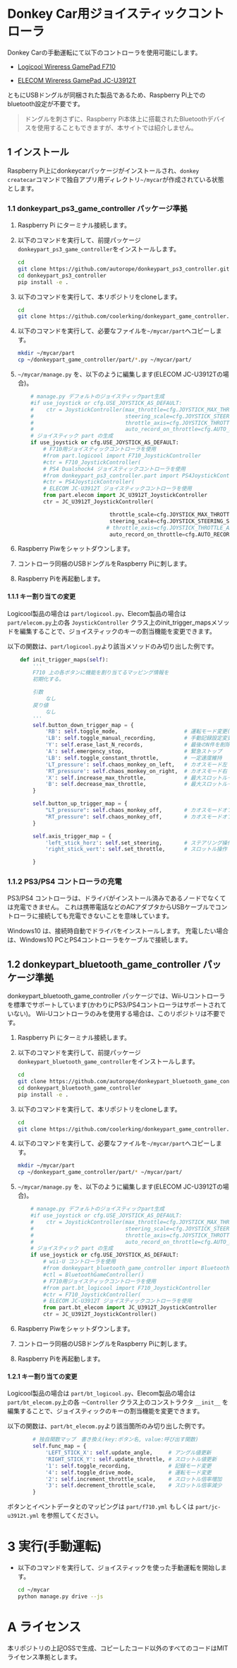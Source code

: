 # Donkey Car用ジョイスティックコントローラ

Donkey Carの手動運転にて以下のコントローラを使用可能にします。

* [Logicool Wireress GamePad F710](https://amzn.to/2R85kAK)

* [ELECOM Wireress GamePad JC-U3912T](https://amzn.to/2SddDvo)

ともにUSBドングルが同梱された製品であるため、Raspberry Pi上でのbluetooth設定が不要です。

> ドングルを刺さずに、Raspberry Pi本体上に搭載されたBluetoothデバイスを使用することもできますが、本サイトでは紹介しません。

## 1 インストール

Raspberry Pi上にdonkeycarパッケージがインストールされ、`donkey createcar`コマンドで独自アプリ用ディレクトリ`~/mycar`が作成されている状態とします。

### 1.1 donkeypart_ps3_game_controller パッケージ準拠

1. Raspberry Pi にターミナル接続します。
2. 以下のコマンドを実行して、前提パッケージ`donkeypart_ps3_game_controller`をインストールします。
    ```bash
    cd
    git clone https://github.com/autorope/donkeypart_ps3_controller.git
    cd donkeypart_ps3_controller
    pip install -e .
    ```
3. 以下のコマンドを実行して、本リポジトリをcloneします。
    ```bash
    cd
    git clone https://github.com/coolerking/donkeypart_game_controller.git
    ```
4. 以下のコマンドを実行して、必要なファイルを`~/mycar/part`へコピーします。
    ```bash
    mkdir ~/mycar/part
    cp ~/donkeypart_game_controller/part/*.py ~/mycar/part/
    ```
5. `~/mycar/manage.py` を、以下のように編集します(ELECOM JC-U3912Tの場合)。
    ```python
        # manage.py デフォルトのジョイスティックpart生成
        #if use_joystick or cfg.USE_JOYSTICK_AS_DEFAULT:
        #    ctr = JoystickController(max_throttle=cfg.JOYSTICK_MAX_THROTTLE,
        #                             steering_scale=cfg.JOYSTICK_STEERING_SCALE,
        #                             throttle_axis=cfg.JOYSTICK_THROTTLE_AXIS,
        #                             auto_record_on_throttle=cfg.AUTO_RECORD_ON_THROTTLE)
        # ジョイスティック part の生成
        if use_joystick or cfg.USE_JOYSTICK_AS_DEFAULT:
            # F710用ジョイスティックコントローラを使用
            #from part.logicool import F710_JoystickController
            #ctr = F710_JoystickController(
            # PS4 Dualshock4 ジョイスティックコントローラを使用
            #from donkeypart_ps3_controller.part import PS4JoystickController
            #ctr = PS4JoystickController(
            # ELECOM JC-U3912T ジョイスティックコントローラを使用
            from part.elecom import JC_U3912T_JoystickController
            ctr = JC_U3912T_JoystickController(

                                 throttle_scale=cfg.JOYSTICK_MAX_THROTTLE,
                                 steering_scale=cfg.JOYSTICK_STEERING_SCALE,
                                # throttle_axis=cfg.JOYSTICK_THROTTLE_AXIS,
                                 auto_record_on_throttle=cfg.AUTO_RECORD_ON_THROTTLE)
    ```

6. Raspberry Piwをシャットダウンします。
7. コントローラ同梱のUSBドングルをRaspberry Piに刺します。
8. Raspberry Piを再起動します。

#### 1.1.1 キー割り当ての変更

Logicool製品の場合は `part/logicool.py`、Elecom製品の場合は `part/elecom.py`上の各 `JoystickController` クラス上のinit_trigger_mapsメソッドを編集することで、ジョイスティックのキーの割当機能を変更できます。

以下の関数は、`part/logicool.py`より該当メソッドのみ切り出した例です。

```python
    def init_trigger_maps(self):
        '''
        F710 上の各ボタンに機能を割り当てるマッピング情報を
        初期化する。

        引数
            なし
        戻り値
            なし
        '''
        self.button_down_trigger_map = {
            'RB': self.toggle_mode,                     # 運転モード変更(user, local_angle, local)
            'LB': self.toggle_manual_recording,         # 手動記録設定変更
            'Y': self.erase_last_N_records,             # 最後のN件を削除(動作していない?)
            'A': self.emergency_stop,                   # 緊急ストップ
            'LB': self.toggle_constant_throttle,        # 一定速度維持
            'LT_pressure': self.chaos_monkey_on_left,   # カオスモード左
            'RT_pressure': self.chaos_monkey_on_right,  # カオスモード右
            'X': self.increase_max_throttle,            # 最大スロットル＋＋
            'B': self.decrease_max_throttle,            # 最大スロットル－－
        }

        self.button_up_trigger_map = {
            "LT_pressure": self.chaos_monkey_off,       # カオスモードオフ
            "RT_pressure": self.chaos_monkey_off,       # カオスモードオフ
        }

        self.axis_trigger_map = {
            'left_stick_horz': self.set_steering,       # ステアリング操作
            'right_stick_vert': self.set_throttle,      # スロットル操作

        }
```

### 1.1.2 PS3/PS4 コントローラの充電

PS3/PS4 コントローラは、ドライバがインストール済みであるノードでなくては充電できません。
これは携帯電話などのACアダプタからUSBケーブルでコントローラに接続しても充電できないことを意味しています。

Windows10 は、接続時自動でドライバをインストールします。
充電したい場合は、Windows10 PCとPS4コントローラをケーブルで接続します。

## 1.2 donkeypart_bluetooth_game_controller パッケージ準拠

donkeypart_bluetooth_game_controller パッケージでは、Wii-Uコントローラを標準でサポートしています(かわりにPS3/PS4コントローラはサポートされていない)。
Wii-Uコントローラのみを使用する場合は、このリポジトリは不要です。



1. Raspberry Pi にターミナル接続します。
2. 以下のコマンドを実行して、前提パッケージ`donkeypart_bluetooth_game_controller`をインストールします。
    ```bash
    cd
    git clone https://github.com/autorope/donkeypart_bluetooth_game_controller.git
    cd donkeypart_bluetooth_game_controller
    pip install -e .
    ```
3. 以下のコマンドを実行して、本リポジトリをcloneします。
    ```bash
    cd
    git clone https://github.com/coolerking/donkeypart_game_controller.git
    ```
4. 以下のコマンドを実行して、必要なファイルを`~/mycar/part`へコピーします。
    ```bash
    mkdir ~/mycar/part
    cp ~/donkeypart_game_controller/part/* ~/mycar/part/
    ```
5. `~/mycar/manage.py` を、以下のように編集します(ELECOM JC-U3912Tの場合)。
    ```python
        # manage.py デフォルトのジョイスティックpart生成
        #if use_joystick or cfg.USE_JOYSTICK_AS_DEFAULT:
        #    ctr = JoystickController(max_throttle=cfg.JOYSTICK_MAX_THROTTLE,
        #                             steering_scale=cfg.JOYSTICK_STEERING_SCALE,
        #                             throttle_axis=cfg.JOYSTICK_THROTTLE_AXIS,
        #                             auto_record_on_throttle=cfg.AUTO_RECORD_ON_THROTTLE)
        # ジョイスティック part の生成
        if use_joystick or cfg.USE_JOYSTICK_AS_DEFAULT:
            # wii-U コントローラを使用
            #from donkeypart_bluetooth_game_controller import BluetoothGameController
            #ctl = BluetoothGameController()
            # F710用ジョイスティックコントローラを使用
            #from part.bt_logicool import F710_JoystickController
            #ctr = F710_JoystickController(
            # ELECOM JC-U3912T ジョイスティックコントローラを使用
            from part.bt_elecom import JC_U3912T_JoystickController
            ctr = JC_U3912T_JoystickController()
    ```

6. Raspberry Piwをシャットダウンします。
7. コントローラ同梱のUSBドングルをRaspberry Piに刺します。
8. Raspberry Piを再起動します。

#### 1.2.1 キー割り当ての変更

Logicool製品の場合は `part/bt_logicool.py`、Elecom製品の場合は `part/bt_elecom.py`上の各 `～Controller` クラス上のコンストラクタ `__init__` を編集することで、ジョイスティックのキーの割当機能を変更できます。

以下の関数は、`part/bt_elecom.py`より該当箇所のみ切り出した例です。

```python
        # 独自関数マップ　書き換え(key:ボタン名, value:呼び出す関数)
        self.func_map = {
            'LEFT_STICK_X': self.update_angle,     # アングル値更新
            'RIGHT_STICK_Y': self.update_throttle, # スロットル値更新
            '1': self.toggle_recording,            # 記録モード変更
            '4': self.toggle_drive_mode,           # 運転モード変更
            '2': self.increment_throttle_scale,    # スロットル倍率増加
            '3': self.decrement_throttle_scale,    # スロットル倍率減少
        }
```

ボタンとイベントデータとのマッピングは `part/f710.yml` もしくは `part/jc-u3912t.yml` を参照してください。



# 3 実行(手動運転)

* 以下のコマンドを実行して、ジョイスティックを使った手動運転を開始します。
   ```bash
   cd ~/mycar
   python manage.py drive --js
   ```



# A ライセンス

本リポジトリの上記OSSで生成、コピーしたコード以外のすべてのコードはMITライセンス準拠とします。
